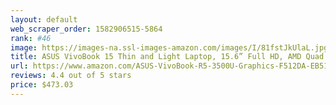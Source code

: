 ```yaml
---
layout: default 
﻿web_scraper_order: 1582906515-5864
rank: #46
image: https://images-na.ssl-images-amazon.com/images/I/81fstJkUlaL.jpg
title: ASUS VivoBook 15 Thin and Light Laptop, 15.6” Full HD, AMD Quad Core R5-3500U CPU, 8GB…
url: https://www.amazon.com/ASUS-VivoBook-R5-3500U-Graphics-F512DA-EB51/dp/B07QQB7552/ref=zg_mw_pc_46?_encoding=UTF8&psc=1&refRID=XJT42DXBBEE9H9WCHFME
reviews: 4.4 out of 5 stars
price: $473.03 
---
```

